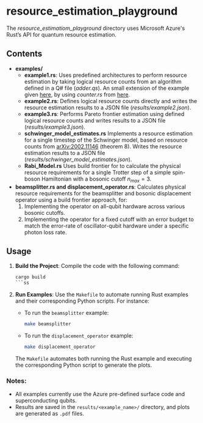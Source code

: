 # resource_estimation_playground

The *resource_estimatiom_playground* directory uses Microsoft Azure's Rust’s API for quantum resource estimation.

## Contents

- **examples/**
  - **example1.rs**: Uses predefined architectures to perform resource estimation by taking logical resource counts from an algorithm defined in a Q# file (*adder.qs*). An small extension of the example given [here](https://github.com/microsoft/qsharp/blob/main/resource_estimator/examples/basic_logical_counts.rs), by using *counter.rs* from [here](https://github.com/Alice-Bob-SW/qsharp-alice-bob-resource-estimator/blob/main/src/counter.rs).
  - **example2.rs**: Defines logical resource counts directly and writes the resource estimation results to a JSON file (*results/example2.json*).
  - **example3.rs**: Performs Pareto frontier estimation using defined logical resource counts and writes results to a JSON file (*results/example3.json*).
  - **schwinger_model_estimates.rs** Implements a resource estimation for a single timestep of the Schwinger model, based on resource counts from [arXiv:2002.11146](https://arxiv.org/abs/2002.11146) (theorem 8). Writes the resource estimation results to a JSON file (*results/schwinger_model_estimates.json*).
  - **Rabi_Model.rs** Uses build frontier for to calculate the physical resource requirements for a  single Trotter step of a simple spin-boson Hamiltonian with a bosonic cutoff $n_{max} = 3$.
- **beamsplitter.rs and displacement_operator.rs**: Calculates physical resource requirements for the beamsplitter and bosonic displacement operator using a build frontier approach, for:
    1. Implementing the operator on all-qubit hardware across various bosonic cutoffs.
    2. Implementing the operator for a fixed cutoff with an error budget to match the error-rate of oscillator-qubit hardware under a specific photon loss rate.



## Usage

1. **Build the Project**: Compile the code with the following command:
    ```bash
    cargo build
    ```ss

2. **Run Examples**: Use the `Makefile` to automate running Rust examples and their corresponding Python scripts. For instance:

    - To run the `beamsplitter` example:
      ```bash
      make beamsplitter
      ```
    - To run the `displacement_operator` example:
      ```bash
      make displacement_operator
      ```

   The `Makefile` automates both running the Rust example and executing the corresponding Python script to generate the plots.

### **Notes:**
- All examples currently use the Azure pre-defined surface code and superconducting qubits.
- Results are saved in the `results/<example_name>/` directory, and plots are generated as `.pdf` files.
